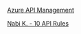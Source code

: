 [Azure API Management](https://azure.github.io/api-management-resources/)

[Nabi K. - 10 API Rules](https://www.linkedin.com/feed/update/urn:li:activity:7178273521561702400?utm_source=share&utm_medium=member_desktop)
